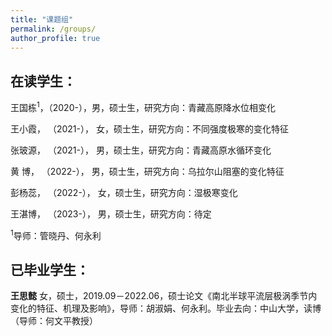 ```yaml
---
title: "课题组"
permalink: /groups/
author_profile: true
---
```





## **在读学生：**

王国栋<sup>1</sup>，（2020-），男，硕士生，研究方向：青藏高原降水位相变化

王小霞， （2021-）， 女，硕士生，研究方向：不同强度极寒的变化特征

张玻源， （2021-）， 男，硕士生，研究方向：青藏高原水循环变化

黄    博， （2022-）， 男，硕士生，研究方向：乌拉尔山阻塞的变化特征

彭杨蕊， （2022-）， 女，硕士生，研究方向：湿极寒变化

王湛博， （2023-）， 男，硕士生，研究方向：待定



<sup>1</sup>导师：管晓丹、何永利

## **已毕业学生：**

**王思懿**
女，硕士，2019.09－2022.06，硕士论文《南北半球平流层极涡季节内变化的特征、机理及影响》，导师：胡淑娟、何永利。毕业去向：中山大学，读博（导师：何文平教授）
